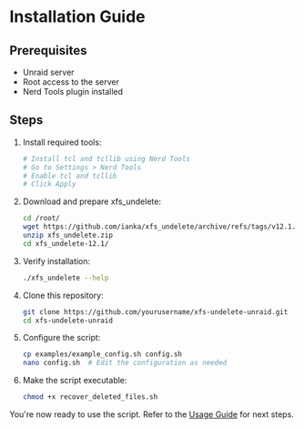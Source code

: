# Installation Guide

## Prerequisites

- Unraid server
- Root access to the server
- Nerd Tools plugin installed

## Steps

1. Install required tools:
   ```bash
   # Install tcl and tcllib using Nerd Tools
   # Go to Settings > Nerd Tools
   # Enable tcl and tcllib
   # Click Apply
   ```

2. Download and prepare xfs_undelete:
   ```bash
   cd /root/
   wget https://github.com/ianka/xfs_undelete/archive/refs/tags/v12.1.zip -O xfs_undelete.zip
   unzip xfs_undelete.zip
   cd xfs_undelete-12.1/
   ```

3. Verify installation:
   ```bash
   ./xfs_undelete --help
   ```

4. Clone this repository:
   ```bash
   git clone https://github.com/yourusername/xfs-undelete-unraid.git
   cd xfs-undelete-unraid
   ```

5. Configure the script:
   ```bash
   cp examples/example_config.sh config.sh
   nano config.sh  # Edit the configuration as needed
   ```

6. Make the script executable:
   ```bash
   chmod +x recover_deleted_files.sh
   ```

You're now ready to use the script. Refer to the [Usage Guide](usage.md) for next steps.